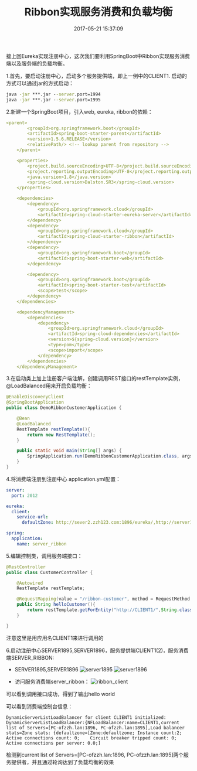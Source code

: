 ﻿---
title: Ribbon实现服务消费和负载均衡
date: 2017-05-21 15:37:09
categories:
tags:
    - Java
    - SpringBoot
---

接上回Eureka实现注册中心，这次我们要利用SpringBoot中Ribbon实现服务消费端以及服务端的负载均衡。

<!--more-->

1.首先，要启动注册中心，启动多个服务提供端，即上一例中的CLIENT1. 启动的方式可以通过jar的方式启动：
```cmd
java -jar ***.jar --server.port=1994
java -jar ***.jar --server.port=1995
```
2.新建一个SpringBoot项目，引入web, eureka, ribbon的依赖：
```yml
<parent>
		<groupId>org.springframework.boot</groupId>
		<artifactId>spring-boot-starter-parent</artifactId>
		<version>1.5.6.RELEASE</version>
		<relativePath/> <!-- lookup parent from repository -->
	</parent>

	<properties>
		<project.build.sourceEncoding>UTF-8</project.build.sourceEncoding>
		<project.reporting.outputEncoding>UTF-8</project.reporting.outputEncoding>
		<java.version>1.8</java.version>
		<spring-cloud.version>Dalston.SR3</spring-cloud.version>
	</properties>

	<dependencies>
		<dependency>
			<groupId>org.springframework.cloud</groupId>
			<artifactId>spring-cloud-starter-eureka-server</artifactId>
		</dependency>
		<dependency>
			<groupId>org.springframework.cloud</groupId>
			<artifactId>spring-cloud-starter-ribbon</artifactId>
		</dependency>
		<dependency>
			<groupId>org.springframework.boot</groupId>
			<artifactId>spring-boot-starter-web</artifactId>
		</dependency>

		<dependency>
			<groupId>org.springframework.boot</groupId>
			<artifactId>spring-boot-starter-test</artifactId>
			<scope>test</scope>
		</dependency>
	</dependencies>

	<dependencyManagement>
		<dependencies>
			<dependency>
				<groupId>org.springframework.cloud</groupId>
				<artifactId>spring-cloud-dependencies</artifactId>
				<version>${spring-cloud.version}</version>
				<type>pom</type>
				<scope>import</scope>
			</dependency>
		</dependencies>
	</dependencyManagement>
```
3.在启动类上加上注册客户端注解，创建调用REST接口的restTemplate实例，@LoadBalanced用来开启负载均衡：
```Java
@EnableDiscoveryClient
@SpringBootApplication
public class DemoRibbonCustomerApplication {

	@Bean
	@LoadBalanced
	RestTemplate restTemplate(){
		return new RestTemplate();
	}

	public static void main(String[] args) {
		SpringApplication.run(DemoRibbonCustomerApplication.class, args);
	}
}
```

4.将消费端注册到注册中心
application.yml配置：
```yml
server:
  port: 2012

eureka:
  client:
    service-url:
      defaultZone: http://sever2.zzh123.com:1896/eureka/,http://server1.zzh123.com:1895/eureka/

spring:
  application:
    name: server_ribbon
```

5.编辑控制类，调用服务端接口：
```Java
@RestController
public class CustomerController {

    @Autowired
    RestTemplate restTemplate;

    @RequestMapping(value = "/ribbon-customer", method = RequestMethod.GET)
    public String helloCustomer(){
        return restTemplate.getForEntity("http://CLIENT1/",String.class).getBody();
    }

}
```
注意这里是用应用名CLIENT1来进行调用的

6.启动注册中心SERVER1895,SERVER1896，服务提供端CLIENT1(2)，服务消费端SERVER_RIBBON:

- SERVER1895,SERVER1896
![server1895][1]
![server1896][2]

- 访问服务消费端server_ribbon：
![ribbon_client][3]

可以看到调用接口成功，得到了输出hello world

可以看到消费端控制台信息：
```console
DynamicServerListLoadBalancer for client CLIENT1 initialized: DynamicServerListLoadBalancer:{NFLoadBalancer:name=CLIENT1,current list of Servers=[PC-ofzzh.lan:1896, PC-ofzzh.lan:1895],Load balancer stats=Zone stats: {defaultzone=[Zone:defaultzone;	Instance count:2;	Active connections count: 0;	Circuit breaker tripped count: 0;	Active connections per server: 0.0;]
```
检测到current list of Servers=[PC-ofzzh.lan:1896, PC-ofzzh.lan:1895]两个服务提供者，并且通过轮询达到了负载均衡的效果

  [1]: ../../../../images/server_1895_ribbon.png
  [2]: ../../../../images/server_1896_ribbon.png
  [3]: ../../../../images/client_ribbon.png